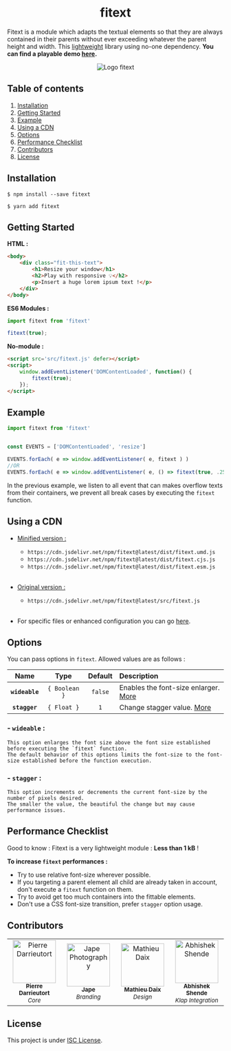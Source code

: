 <h1 align="center">fitext</h1>

Fitext is a module which adapts the textual elements so that they are always contained in their parents without ever exceeding whatever the parent height and width. This [lightweight](#performance-tips) library using no-one dependency. **You can find a playable demo [here](https://pierredarrieutort.github.io/fitext/).**

<div align="center">
    <img src="./src/img/fitext_logo.jpg" alt="Logo fitext">
</div>

## Table of contents

1. [Installation](#installation)
2. [Getting Started](#getting-started)
3. [Example](#Example)
4. [Using a CDN](#using-a-cdn)
5. [Options](#options)
6. [Performance Checklist](#performance-tips)
7. [Contributors](#contributors)
8. [License](#license)

## Installation

```shell
$ npm install --save fitext
```
```shell
$ yarn add fitext
```

## Getting Started

**HTML :**
```html
<body>
    <div class="fit-this-text">
        <h1>Resize your window</h1>
        <h2>Play with responsive 💡</h2>
        <p>Insert a huge lorem ipsum text !</p>
    </div>
</body>
```

**ES6 Modules :**
```js
import fitext from 'fitext'

fitext(true);
```

**No-module :**
```html
<script src='src/fitext.js' defer></script>
<script>
    window.addEventListener('DOMContentLoaded', function() {
        fitext(true);
    });
</script>
```

## Example

```js
import fitext from 'fitext'


const EVENTS = ['DOMContentLoaded', 'resize']

EVENTS.forEach( e => window.addEventListener( e, fitext ) )
//OR
EVENTS.forEach( e => window.addEventListener( e, () => fitext(true, .25) ) )
```

In the previous example, we listen to all event that can makes overflow texts from their containers, we prevent all break cases by executing the `fitext` function.

## Using a CDN

- <u>Minified version :</u>
    - `https://cdn.jsdelivr.net/npm/fitext@latest/dist/fitext.umd.js`
    - `https://cdn.jsdelivr.net/npm/fitext@latest/dist/fitext.cjs.js`
    - `https://cdn.jsdelivr.net/npm/fitext@latest/dist/fitext.esm.js`
    <br/>
    
- <u>Original version :</u>
    - `https://cdn.jsdelivr.net/npm/fitext@latest/src/fitext.js`
    <br/>

- For specific files or enhanced configuration you can go [here](https://www.jsdelivr.com/package/npm/fitext).


## Options

You can pass options in `fitext`. Allowed values are as follows :

|Name|Type|Default|Description|
|:--:|:---:|:-----:|:---------|
|**`wideable`**|`{ Boolean }`|`false`|Enables the font-size enlarger. [More](###wideable)|
|**`stagger`**|`{ Float }`|`1`|Change stagger value. [More](###stagger)|

### - `wideable` :

    This option enlarges the font size above the font size established before executing the `fitext` function.
    The default behavior of this options limits the font-size to the font-size established before the function execution.

### - `stagger` :

    This option increments or decrements the current font-size by the number of pixels desired.
    The smaller the value, the beautiful the change but may cause performance issues.

## Performance Checklist

Good to know : Fitext is a very lightweight module : **Less than 1 kB** !

**To increase `fitext` performances :**
- Try to use relative font-size wherever possible.
- If you targeting a parent element all child are already taken in account, don't execute a `fitext` function on them.
- Try to avoid get too much containers into the fittable elements.
- Don't use a CSS font-size transition, prefer `stagger` option usage.

## Contributors

<table>
    <tbody>
        <tr>
            <td align="center" width="140">
                <a href="https://github.com/pierredarrieutort">
                    <img src="https://avatars0.githubusercontent.com/u/25182438?s=460&amp;v=4" alt="Pierre Darrieutort" width="100px;" />
                    <br/>
                    <sub><strong>Pierre Darrieutort</strong></sub>
                </a><br>
                    <sub><i>Core</i></sub>
            </td>
            <td align="center" width="140">
                <a href=https://www.instagram.com/jape_photography/">
                    <img src="https://avatars2.githubusercontent.com/u/66625792?s=460&v=4" alt="Jape Photography" width="100px;" />
                    <br/>
                    <sub><strong>Jape</strong></sub>
                </a><br>
                    <sub><i>Branding</i></sub>
            </td>
            <td align="center" width="140">
                <a href="https://github.com/mathieudaix">
                    <img src="https://avatars0.githubusercontent.com/u/49030237?s=460&u=2320dfb42b97df7de7b4767598b285264bf6f6be&v=4" alt="Mathieu Daix" width="100px;" />
                    <br/>
                    <sub><strong>Mathieu Daix</strong></sub>
                </a><br>
                    <sub><i>Design</i></sub>
            </td>
            <td align="center" width="140">
                <a href="https://github.com/osdevisnot">
                    <img src="https://avatars1.githubusercontent.com/u/802242?s=460&u=db96fd4a39b0b50330975540ba61cf30eeaa4537&v=4" alt="Abhishek Shende" width="100px;" />
                    <br/>
                    <sub><strong>Abhishek Shende</strong></sub>
                </a><br>
                    <sub><i>Klap Integration</i></sub>
            </td>
        </tr>
    </tbody>
</table>

## License

This project is under [ISC License](LICENSE.md).
